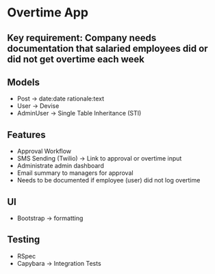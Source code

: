# Overtime App

## Key requirement: Company needs documentation that salaried employees did or did not get overtime each week

## Models

- Post -> date:date rationale:text
- User -> Devise
- AdminUser -> Single Table Inheritance (STI)

## Features

- Approval Workflow
- SMS Sending (Twilio) -> Link to approval or overtime input
- Administrate admin dashboard
- Email summary to managers for approval
- Needs to be documented if employee (user) did not log overtime

## UI

- Bootstrap -> formatting

## Testing

- RSpec
- Capybara -> Integration Tests
